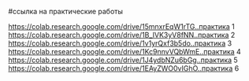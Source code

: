 #ссылка на практические работы

https://colab.research.google.com/drive/15mnxrEqW1rTG..практика 1 https://colab.research.google.com/drive/1B_IVK3yV8fNN..практика 2 https://colab.research.google.com/drive/1v1yrQxf3b5do..практика 3 https://colab.research.google.com/drive/1Kc9nnvVQbWmE..практика 4 https://colab.research.google.com/drive/1J4ydbNZu6bGg..практика 5 https://colab.research.google.com/drive/1EAyZWO0vIGhO..практика 6
